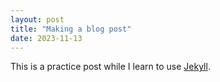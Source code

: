 ```yaml
---
layout: post
title: "Making a blog post"
date: 2023-11-13
---
```


This is a practice post while I learn to use [Jekyll](http://jekyllrb.com).